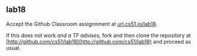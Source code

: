 
## lab18




Accept the Github Classroom assignnment at 
[url.cs51.io/lab18](http://url.cs51.io/lab18). 

If this does not work _and a TF advises_, fork and then clone the repository at 
[http://github.com/cs51/lab18](http://github.com/cs51/lab18) 
and proceed as usual.

